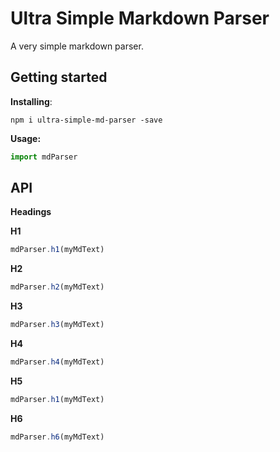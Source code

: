 # Ultra Simple Markdown Parser

A very simple markdown parser.

## Getting started

**Installing**:

```shell
npm i ultra-simple-md-parser -save
```

**Usage:**
```js
import mdParser
```

## API

**Headings**

**H1**
```javascript
mdParser.h1(myMdText)
```

**H2**
```javascript
mdParser.h2(myMdText)
```

**H3**
```javascript
mdParser.h3(myMdText)
```

**H4**
```javascript
mdParser.h4(myMdText)
```

**H5**
```javascript
mdParser.h1(myMdText)
```
**H6**
```javascript
mdParser.h6(myMdText)
```
